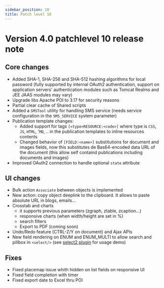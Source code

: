 ```yaml
---
sidebar_position: 10
title: Patch level 10
---
```


Version 4.0 patchlevel 10 release note
======================================

Core changes
------------

- Added SHA-1, SHA-256 and SHA-512 hashing algorithms for local password (fully supported by internal OAuth2 authentication,
  support on application servers' authentication modules such as Tomcat Realms and JEE JAAS modules may vary)
- Upgrade libs Apache POI to 3.17 for security reasons
- Partial clear cache of Shared scripts
- Added a `SMSTool` utility for handling SMS service (needs service configuration in the `SMS_SERVICE` system parameter)
- Publication template changes:
	- Added support for tags `[<type>RESOURCE:<code>]` where type is `CSS`, `JS`, `HTML`, '`MD`, .. in the publication templates to inline resources contents
	- Changed behavior of `[FIELD:<name>]` substitutions for document and images fields, now this substitutes de Bas64-encoded data URL of the document
	  (this allow self containd publications including documents and images)
- Improved OAuth2 connection to handle optional `state` attribute

UI changes
----------

- Bulk action `Associate` between objects is implemented
- New action: copy object deeplink to the clipboard. It allows to paste absolute URL in blogs, emails...
- Crosstab and charts
	- it supports previous parameters (zgraph, ztable, zcaption...)
	- responsive charts (when width/height are set in %)
	- search filters
	- Export to PDF (coming soon)
- Undo/Redo feature (CTRL-Z/Y on document) and Ajax APIs
- New field rendering on ENUM and ENUM_MULTI to allow search and pillbox in `<select/>` (see [select2 plugin](https://select2.org/getting-started/basic-usage) for usage demo)

Fixes
-----

- Fixed placemap issue whith hidden on list fields on responsive UI
- Fixed field completion with timer
- Fixed export date to Excel thru POI